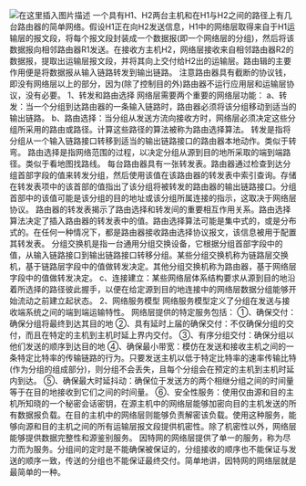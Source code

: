 ![在这里插入图片描述](https://img-blog.csdnimg.cn/2020051820260933.png?x-oss-process=image/watermark,type_ZmFuZ3poZW5naGVpdGk,shadow_10,text_aHR0cHM6Ly9ibG9nLmNzZG4ubmV0L3FxXzQwODUxNzQ0,size_16,color_FFFFFF,t_70)
一个具有H1、H2两台主机和在H1与H2之间的路径上有几台路由器的简单网络。假设H1正在向H2发送信息，H1中的网络层取得来自于H1运输层的报文段，将每个报文段封装成一个数据报(即一个网络层的分组)，然后将该数据报向相邻路由器R1发送。在接收方主机H2，网络层接收来自相邻路由器R2的数据报，提取出运输层报文段，并将其向上交付给H2出的运输层。路由辑的主要作用便是将数据报从输入链路转发到输出链路。
注意路由器具有截断的协议钱，即没有网络层以上的部分，因为(除了控制目的外)路由器不运行应用层和运输层协议，没有必要。
1、转发和路由选择
网络层需要两个重要的网络层功能：
a、转发：当一个分组到达路由器的一条输入链路时，路由器必须将该分组移动到适当的输出链路。
b、路由选择：当分组从发送方流向接收方时，网络层必须决定这些分组所采用的路由或路径。计算这些路径的算法被称为路由选择算法。
转发是指将分组从一个输入链路接口转移到适当的输出链路接口的路由器本地动作。类似于转弯。
路由选择是指网络范围的过程，以决定分组从源到目的地所采取的端到端路径。类似于看地图找路线。
每台路由器具有一张转发表。路由器通过检查到达分组首部字段的值来转发分组，然后使用该值在该路由器的转发表中索引查询。存储在转发表项中的该首部的值指出了该分组将被转发的路由器的输出链路接口。分组首部中的该值可能是该分组的目的地址或该分组所属连接的指示，这取决于网络层协议。
路由器的转发表揭示了路由选择和转发间的重要相互作用关系。路由选择算法决定了插入路由器的转发表中的值。路由选择算法可能是集中式的，或是分布式的。在任何一种情况下，都是路由器接收路由选择协议报文，该信息被用于配置其转发表。
分组交换机是指一台通用分组交换设备，它根据分组首部字段中的值，从输入链路接口到输出链路接口转移分组。某些分组交换机称为链路层交换机，基于链路层字段中的值做转发决定。其他分组交换机称为路由器，基于网络层字段中的值做转发决定。
c、连接建立：某些网络层体系结构要求从源到目的地沿着所选择的路径彼此握手，以便在给定源到目的地连接中的网络层数据分组能够开始流动之前建立起状态。
2、网络服务模型
网络服务模型定义了分组在发送与接收端系统之间的端到端运输特性。
网络层提供的特定服务包括：
①、确保交付：确保分组将最终到达其目的地
②、具有延时上届的确保交付：不仅确保分组的交付，而且在特定的主机到主机时延上界内交付。
③、有序分组交付：确保分组以他们发送的顺序到达目的地
④、确保最小带宽：模仿在发送和接收主机之间的一条特定比特率的传输链路的行为。只要发送主机以低于特定比特率的速率传输比特(作为分组的组成部分)，则分组不会丢失，且每个分组会在预定的主机到主机时延内到达。
⑤、确保最大时延抖动：确保位于发送方的两个相继分组之间的时间量等于在目的地接收到它们之间的时间量。
⑥、安全性服务：使用仅由源和目的主机所知晓的一个秘密会话密钥，在源主机中的网络层能够加密向目的主机发送的所有数据报负载。在目的主机中的网络层则能够负责解密该负载。使用这种服务，能够向源和目的主机之间的所有运输层报文段提供机密性。除了机密性以外，网络层能够提供数据完整性和源鉴别服务。
因特网的网络层提供了单一的服务，称为尽力而为服务。分组间的定时是不能确保被保证的，分组接收的顺序也不能保证与发送的顺序一致，传送的分组也不能保证最终交付。简单地讲，因特网的网络层就是最简单的一种。
